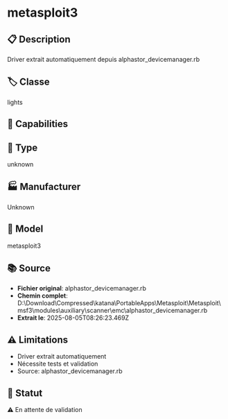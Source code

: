 # metasploit3

## 📋 Description
Driver extrait automatiquement depuis alphastor_devicemanager.rb

## 🏷️ Classe
lights

## 🔧 Capabilities


## 📡 Type
unknown

## 🏭 Manufacturer
Unknown

## 📱 Model
metasploit3

## 📚 Source
- **Fichier original**: alphastor_devicemanager.rb
- **Chemin complet**: D:\Download\Compressed\katana\PortableApps\Metasploit\Metasploit\msf3\modules\auxiliary\scanner\emc\alphastor_devicemanager.rb
- **Extrait le**: 2025-08-05T08:26:23.469Z

## ⚠️ Limitations
- Driver extrait automatiquement
- Nécessite tests et validation
- Source: alphastor_devicemanager.rb

## 🚀 Statut
⚠️ En attente de validation

